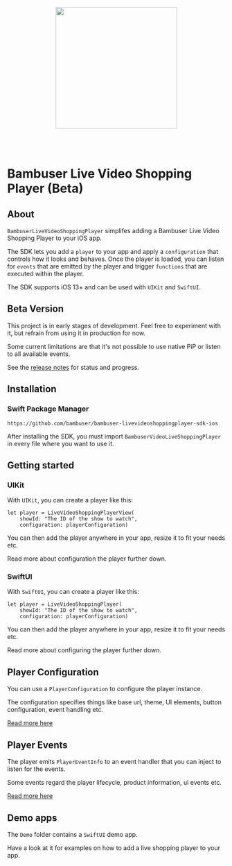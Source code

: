 <div>
  <br/><br />
  <p align="center">
    <a href="https://bambuser.com" target="_blank" align="center">
        <img src="https://brand.bambuser.net/current/logo/bambuser-black-512.png" width="280">
    </a>
  </p>
  <br/><br />
</div>


# Bambuser Live Video Shopping Player (Beta)


## About

`BambuserLiveVideoShoppingPlayer` simplifes adding a Bambuser Live Video Shopping Player to your iOS app.

The SDK lets you add a `player` to your app and apply a `configuration` that controls how it looks and behaves. Once the player is loaded, you can listen for `events` that are emitted by the player and trigger `functions` that are executed within the player. 

The SDK supports iOS 13+ and can be used with `UIKit` and `SwiftUI`.



## Beta Version

This project is in early stages of development. Feel free to experiment with it, but refrain from using it in production for now.

Some current limitations are that it's not possible to use native PiP or listen to all available events. 

See the [release notes][ReleaseNotes] for status and progress.



## Installation

### Swift Package Manager

```
https://github.com/bambuser/bambuser-livevideoshoppingplayer-sdk-ios
```

After installing the SDK, you must import `BambuserVideoLiveShoppingPlayer` in every file where you want to use it.



## Getting started

### UIKit

With `UIKit`, you can create a player like this:

```
let player = LiveVideoShoppingPlayerView(
    showId: "The ID of the show to watch",
    configuration: playerConfiguration)
```

You can then add the player anywhere in your app, resize it to fit your needs etc.

Read more about configuration the player further down.


### SwiftUI

With `SwiftUI`, you can create a player like this:

```
let player = LiveVideoShoppingPlayer(
    showId: "The ID of the show to watch",
    configuration: playerConfiguration)
```

You can then add the player anywhere in your app, resize it to fit your needs etc. 

Read more about configuring the player further down.



## Player Configuration

You can use a `PlayerConfiguration` to configure the player instance. 

The configuration specifies things like base url, theme, UI elements, button configuration, event handling etc.

[Read more here][Configuration]



## Player Events

The player emits `PlayerEventInfo` to an event handler that you can inject to listen for the events.

Some events regard the player lifecycle, product information, ui events etc.

[Read more here][Events]



## Demo apps

The `Demo` folder contains a `SwiftUI` demo app. 

Have a look at it for examples on how to add a live shopping player to your app.


[Configuration]: ./Readmes/Configuration.md
[Events]: ./Readmes/Configuration.md
[ReleaseNotes]: ./RELEASE_NOTES.md
[WebDoc]: https://www.notion.so/bambuser/Player-API-Reference-b4f08158b5fc4e3ab892375b1a742e84
